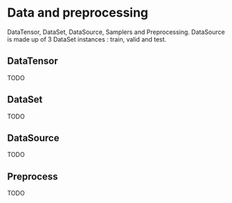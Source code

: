 # Data and preprocessing #
DataTensor, DataSet, DataSource, Samplers and Preprocessing.
DataSource is made up of 3 DataSet instances : train, valid and test.

## DataTensor ##
TODO

## DataSet ##
TODO

## DataSource ##
TODO

## Preprocess ##
TODO
